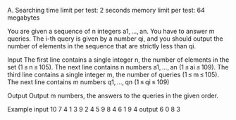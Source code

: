 A. Searching
time limit per test: 2 seconds
memory limit per test: 64 megabytes

You are given a sequence of n integers a1, ..., an. You have to answer m queries. The i-th query is given by a number qi, and you should output the number of elements in the sequence that are strictly less than qi.

Input
The first line contains a single integer n, the number of elements in the set (1 ≤ n ≤ 105). The next line contains n numbers a1, ..., an (1 ≤ ai ≤ 109). The third line contains a single integer m, the number of queries (1 ≤ m ≤ 105). The next line contains m numbers q1, ..., qn (1 ≤ qi ≤ 109)

Output
Output m numbers, the answers to the queries in the given order.

Example
input
10
7 4 1 3 9 2 4 5 9 8
4
6 1 9 4
output
6 0 8 3 